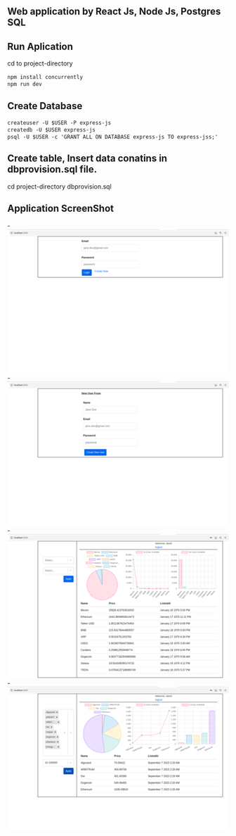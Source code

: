 Web application by React Js, Node Js, Postgres SQL
--------------------------------------------------

Run Aplication
--------------
cd to project-directory

```
npm install concurrently
npm run dev
```

Create Database
---------------

```
createuser -U $USER -P express-js
createdb -U $USER express-js
psql -U $USER -c 'GRANT ALL ON DATABASE express-js TO express-jss;'
```

Create table, Insert data conatins in dbprovision.sql file.
-----------------------------------------------------------
cd project-directory
dbprovision.sql

Application ScreenShot
----------------------
-![Login](./pics/loginPage.png)
-![New user](./pics/createUserPage.png)
-![Loggedin Page](./pics/loggedinPage.png)
-![Loggedin Page](./pics/chartPage.png)
